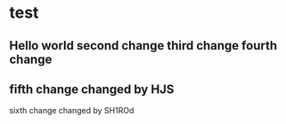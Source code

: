 # test
Hello world
second change
third change
fourth change
--------------
fifth change
changed by HJS
--------------
sixth change
changed by SH1ROd
